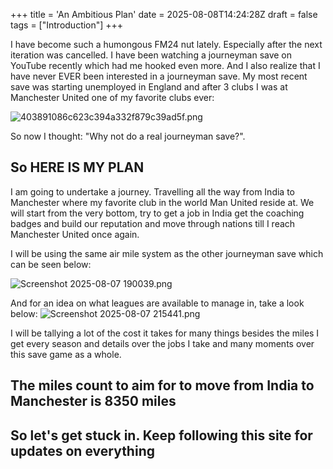 +++
title = 'An Ambitious Plan'
date = 2025-08-08T14:24:28Z
draft = false
tags = ["Introduction"]
+++

I have become such a humongous FM24 nut lately. Especially after the next iteration was cancelled. I have been watching a journeyman save on YouTube recently which had me hooked even more. And I also realize that I have never EVER been interested in a journeyman save. My most recent save was starting unemployed in England and after 3 clubs I was at Manchester United one of my favorite clubs ever:

![403891086c623c394a332f879c39ad5f.png](images/403891086c623c394a332f879c39ad5f.png)

So now I thought: "Why not do a real journeyman save?".

## So HERE IS MY PLAN

I am going to undertake a journey. Travelling all the way from India to Manchester where my favorite club in the world Man United reside at. We will start from the very bottom, try to get a job in India get the coaching badges and build our reputation and move through nations till I reach Manchester United once again.

I will be using the same air mile system as the other journeyman save which can be seen below:

![Screenshot 2025-08-07 190039.png](images/Screenshot%202025-08-07%20190039.png)

And for an idea on what leagues are available to manage in, take a look below:
![Screenshot 2025-08-07 215441.png](images/Screenshot%202025-08-07%20215441.png)

I will be tallying a lot of the cost it takes for many things besides the miles I get every season and details over the jobs I take and many moments over this save game as a whole.

## The miles count to aim for to move from India to Manchester is 8350 miles

## So let's get stuck in. Keep following this site for updates on everything
